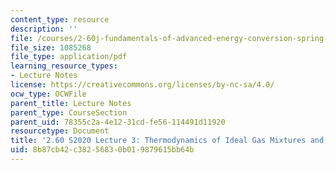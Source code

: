 ```yaml
---
content_type: resource
description: ''
file: /courses/2-60j-fundamentals-of-advanced-energy-conversion-spring-2020/8b87cb42c38256830b019879615bb64b_MIT2_60s20_lec3.pdf
file_size: 1085268
file_type: application/pdf
learning_resource_types:
- Lecture Notes
license: https://creativecommons.org/licenses/by-nc-sa/4.0/
ocw_type: OCWFile
parent_title: Lecture Notes
parent_type: CourseSection
parent_uid: 78355c2a-4e12-31cd-fe56-114491d11920
resourcetype: Document
title: '2.60 S2020 Lecture 3: Thermodynamics of Ideal Gas Mixtures and Separation'
uid: 8b87cb42-c382-5683-0b01-9879615bb64b
---
```


